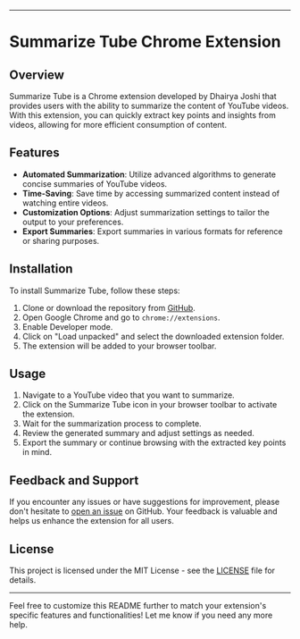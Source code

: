 
---

# Summarize Tube Chrome Extension

## Overview
Summarize Tube is a Chrome extension developed by Dhairya Joshi that provides users with the ability to summarize the content of YouTube videos. With this extension, you can quickly extract key points and insights from videos, allowing for more efficient consumption of content.

## Features
- **Automated Summarization**: Utilize advanced algorithms to generate concise summaries of YouTube videos.
- **Time-Saving**: Save time by accessing summarized content instead of watching entire videos.
- **Customization Options**: Adjust summarization settings to tailor the output to your preferences.
- **Export Summaries**: Export summaries in various formats for reference or sharing purposes.

## Installation
To install Summarize Tube, follow these steps:
1. Clone or download the repository from [GitHub](https://github.com/Dj1236/chrome-extensions).
2. Open Google Chrome and go to `chrome://extensions`.
3. Enable Developer mode.
4. Click on "Load unpacked" and select the downloaded extension folder.
5. The extension will be added to your browser toolbar.

## Usage
1. Navigate to a YouTube video that you want to summarize.
2. Click on the Summarize Tube icon in your browser toolbar to activate the extension.
3. Wait for the summarization process to complete.
4. Review the generated summary and adjust settings as needed.
5. Export the summary or continue browsing with the extracted key points in mind.

## Feedback and Support
If you encounter any issues or have suggestions for improvement, please don't hesitate to [open an issue](https://github.com/Dj1236/chrome-extensions/issues) on GitHub. Your feedback is valuable and helps us enhance the extension for all users.

## License
This project is licensed under the MIT License - see the [LICENSE](LICENSE) file for details.

---

Feel free to customize this README further to match your extension's specific features and functionalities! Let me know if you need any more help.